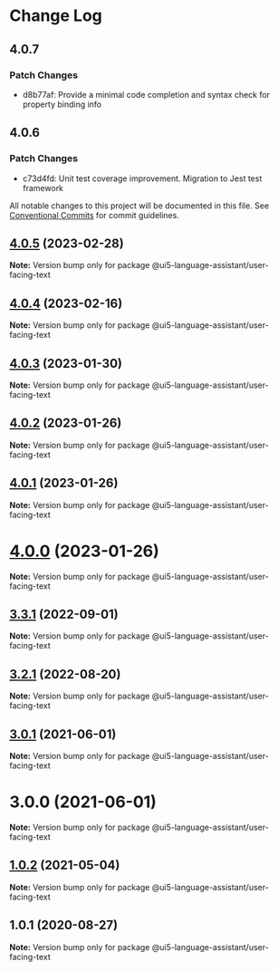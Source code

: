 # Change Log

## 4.0.7

### Patch Changes

- d8b77af: Provide a minimal code completion and syntax check for property binding info

## 4.0.6

### Patch Changes

- c73d4fd: Unit test coverage improvement. Migration to Jest test framework

All notable changes to this project will be documented in this file.
See [Conventional Commits](https://conventionalcommits.org) for commit guidelines.

## [4.0.5](https://github.com/sap/ui5-language-assistant/compare/v4.0.4...v4.0.5) (2023-02-28)

**Note:** Version bump only for package @ui5-language-assistant/user-facing-text

## [4.0.4](https://github.com/sap/ui5-language-assistant/compare/v4.0.3...v4.0.4) (2023-02-16)

**Note:** Version bump only for package @ui5-language-assistant/user-facing-text

## [4.0.3](https://github.com/sap/ui5-language-assistant/compare/v4.0.2...v4.0.3) (2023-01-30)

**Note:** Version bump only for package @ui5-language-assistant/user-facing-text

## [4.0.2](https://github.com/sap/ui5-language-assistant/compare/v4.0.1...v4.0.2) (2023-01-26)

**Note:** Version bump only for package @ui5-language-assistant/user-facing-text

## [4.0.1](https://github.com/sap/ui5-language-assistant/compare/v4.0.0...v4.0.1) (2023-01-26)

**Note:** Version bump only for package @ui5-language-assistant/user-facing-text

# [4.0.0](https://github.com/sap/ui5-language-assistant/compare/v3.3.1...v4.0.0) (2023-01-26)

**Note:** Version bump only for package @ui5-language-assistant/user-facing-text

## [3.3.1](https://github.com/sap/ui5-language-assistant/compare/v3.3.0...v3.3.1) (2022-09-01)

**Note:** Version bump only for package @ui5-language-assistant/user-facing-text

## [3.2.1](https://github.com/sap/ui5-language-assistant/compare/v3.2.0...v3.2.1) (2022-08-20)

**Note:** Version bump only for package @ui5-language-assistant/user-facing-text

## [3.0.1](https://github.com/sap/ui5-language-assistant/compare/v3.0.0...v3.0.1) (2021-06-01)

**Note:** Version bump only for package @ui5-language-assistant/user-facing-text

# 3.0.0 (2021-06-01)

**Note:** Version bump only for package @ui5-language-assistant/user-facing-text

## [1.0.2](https://github.com/sap/ui5-language-assistant/compare/@ui5-language-assistant/user-facing-text@1.0.1...@ui5-language-assistant/user-facing-text@1.0.2) (2021-05-04)

**Note:** Version bump only for package @ui5-language-assistant/user-facing-text

## 1.0.1 (2020-08-27)

**Note:** Version bump only for package @ui5-language-assistant/user-facing-text
